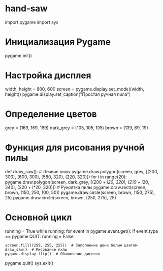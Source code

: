# hand-saw
import pygame
import sys

# Инициализация Pygame
pygame.init()

# Настройка дисплея
width, height = 800, 600
screen = pygame.display.set_mode((width, height))
pygame.display.set_caption("Простая ручная пила")

# Определение цветов
grey = (169, 169, 169)
dark_grey = (105, 105, 105)
brown = (139, 69, 19)

# Функция для рисования ручной пилы
def draw_saw():
    # Лезвие пилы
    pygame.draw.polygon(screen, grey, [(200, 300), (600, 300), (580, 320), (220, 320)])
    for i in range(20):
        pygame.draw.polygon(screen, dark_grey, [(200 + i*20, 320), (210 + i*20, 340), (220 + i*20, 320)])
    # Рукоятка пилы
    pygame.draw.rect(screen, brown, (150, 250, 100, 50))
    pygame.draw.circle(screen, brown, (150, 275), 25)
    pygame.draw.circle(screen, brown, (250, 275), 25)

# Основной цикл
running = True
while running:
    for event in pygame.event.get():
        if event.type == pygame.QUIT:
            running = False

    screen.fill((255, 255, 255))  # Заполнение фона белым цветом
    draw_saw()  # Рисование пилы
    pygame.display.flip()  # Обновление дисплея

pygame.quit()
sys.exit()
